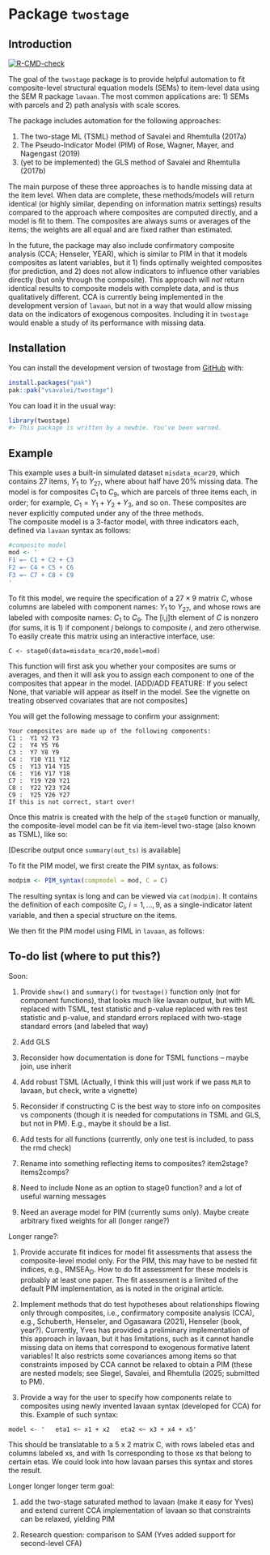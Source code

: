 
<!-- README.md is generated from README.Rmd. Please edit that file -->
<!-- Render `README.Rmd` regularly to keep `README.md` up-to-date, via
`devtools::build_readme()` -->

# Package `twostage`

## Introduction

<!-- badges: start -->

[![R-CMD-check](https://github.com/vsavalei/twostage/actions/workflows/R-CMD-check.yaml/badge.svg)](https://github.com/vsavalei/twostage/actions/workflows/R-CMD-check.yaml)
<!-- badges: end -->

The goal of the `twostage` package is to provide helpful automation to
fit composite-level structural equation models (SEMs) to item-level data
using the SEM R package `lavaan`. The most common applications are: 1)
SEMs with parcels and 2) path analysis with scale scores.

The package includes automation for the following approaches:

1)  The two-stage ML (TSML) method of Savalei and Rhemtulla (2017a)
2)  The Pseudo-Indicator Model (PIM) of Rose, Wagner, Mayer, and
    Nagengast (2019)
3)  (yet to be implemented) the GLS method of Savalei and Rhemtulla
    (2017b)

The main purpose of these three approaches is to handle missing data at
the item level. When data are complete, these methods/models will return
identical (or highly similar, depending on information matrix settings)
results compared to the approach where composites are computed directly,
and a model is fit to them. The composites are always sums or averages
of the items; the weights are all equal and are fixed rather than
estimated.

In the future, the package may also include confirmatory composite
analysis (CCA; Henseler, YEAR), which is similar to PIM in that it
models composites as latent variables, but it 1) finds optimally
weighted composites (for prediction, and 2) does not allow indicators to
influence other variables directly (but only through the composite).
This approach will *not* return identical results to composite models
with complete data, and is thus qualitatively different. CCA is
currently being implemented in the development version of `lavaan`, but
not in a way that would allow missing data on the indicators of
exogenous composites. Including it in `twostage` would enable a study of
its performance with missing data.

## Installation

You can install the development version of twostage from
[GitHub](https://github.com/) with:

``` r
install.packages("pak")
pak::pak("vsavalei/twostage")
```

You can load it in the usual way:

``` r
library(twostage) 
#> This package is written by a newbie. You've been warned.
```

<!-- too large? hard to illustrate PIM -->

## Example

This example uses a built-in simulated dataset `misdata_mcar20`, which
contains 27 items, $Y_1$ to $Y_{27}$, where about half have 20% missing
data. The model is for composites $C_1$ to $C_9$, which are parcels of
three items each, in order; for example, $C_1 = Y_1 + Y_2 + Y_3$, and so
on. These composites are never explicitly computed under any of the
three methods.  
The composite model is a 3-factor model, with three indicators each,
defined via `lavaan` syntax as follows:

``` r
#composite model
mod <- '
F1 =~ C1 + C2 + C3
F2 =~ C4 + C5 + C6
F3 =~ C7 + C8 + C9
'
```

To fit this model, we require the specification of a $27 \times 9$
matrix $C$, whose columns are labeled with component names: $Y_1$ to
$Y_{27}$, and whose rows are labeled with composite names: $C_1$ to
$C_9$. The \[i,j\]th element of $C$ is nonzero (for sums, it is 1) if
component $j$ belongs to composite $i$, and zero otherwise. To easily
create this matrix using an interactive interface, use:

    C <- stage0(data=misdata_mcar20,model=mod)

This function will first ask you whether your composites are sums or
averages, and then it will ask you to assign each component to one of
the composites that appear in the model. \[ADD/ADD FEATURE: If you
select None, that variable will appear as itself in the model. See the
vignette on treating observed covariates that are not composites\]

You will get the following message to confirm your assignment:

    Your composites are made up of the following components: 
    C1 :  Y1 Y2 Y3 
    C2 :  Y4 Y5 Y6 
    C3 :  Y7 Y8 Y9 
    C4 :  Y10 Y11 Y12 
    C5 :  Y13 Y14 Y15 
    C6 :  Y16 Y17 Y18 
    C7 :  Y19 Y20 Y21 
    C8 :  Y22 Y23 Y24 
    C9 :  Y25 Y26 Y27 
    If this is not correct, start over! 

Once this matrix is created with the help of the `stage0` function or
manually, the composite-level model can be fit via item-level two-stage
(also known as TSML), like so:

\[Describe output once `summary(out_ts)` is available\]

To fit the PIM model, we first create the PIM syntax, as follows:

``` r
modpim <- PIM_syntax(compmodel = mod, C = C)
```

The resulting syntax is long and can be viewed via `cat(modpim)`. It
contains the definition of each composite $C_i$, $i=1,\ldots,9$, as a
single-indicator latent variable, and then a special structure on the
items.

We then fit the PIM model using FIML in `lavaan`, as follows:

## To-do list (where to put this?)

Soon:

1)  Provide `show()` and `summary()` for `twostage()` function only (not
    for component functions), that looks much like lavaan output, but
    with ML replaced with TSML, test statistic and p-value replaced with
    res test statistic and p-value, and standard errors replaced with
    two-stage standard errors (and labeled that way)

2)  Add GLS

3)  Reconsider how documentation is done for TSML functions – maybe
    join, use inherit

4)  Add robust TSML (Actually, I think this will just work if we pass
    `MLR` to lavaan, but check, write a vignette)

5)  Reconsider if constructing C is the best way to store info on
    composites vs components (though it is needed for computations in
    TSML and GLS, but not in PM). E.g., maybe it should be a list.

6)  Add tests for all functions (currently, only one test is included,
    to pass the rmd check)

7)  Rename into something reflecting items to composites? item2stage?
    items2comps?

8)  Need to include None as an option to stage0 function? and a lot of
    useful warning messages

9)  Need an average model for PIM (currently sums only). Maybe create
    arbitrary fixed weights for all (longer range?)

Longer range?:

1)  Provide accurate fit indices for model fit assessments that assess
    the composite-level model only. For the PIM, this may have to be
    nested fit indices, e.g., $\text{RMSEA}_\text{D}$. How to do fit
    assessment for these models is probably at least one paper. The fit
    assessment is a limited of the default PIM implementation, as is
    noted in the original article.

2)  Implement methods that do test hypotheses about relationships
    flowing only through composites, i.e., confirmatory composite
    analysis (CCA), e.g., Schuberth, Henseler, and Ogasawara (2021),
    Henseler (book, year?). Currently, Yves has provided a preliminary
    implementation of this approach in lavaan, but it has limitations,
    such as it cannot handle missing data on items that correspond to
    exogenous formative latent variables! It also restricts some
    covariances among items so that constraints imposed by CCA cannot be
    relaxed to obtain a PIM (these are nested models; see Siegel,
    Savalei, and Rhemtulla (2025; submitted to PM).

3)  Provide a way for the user to specify how components relate to
    composites using newly invented lavaan syntax (developed for CCA)
    for this. Example of such syntax:

`model <- '   eta1 <~ x1 + x2   eta2 <~ x3 + x4 + x5'`

This should be translatable to a 5 x 2 matrix C, with rows labeled etas
and columns labeled xs, and with 1s corresponding to those xs that
belong to certain etas. We could look into how lavaan parses this syntax
and stores the result.

Longer longer longer term goal:

1)  add the two-stage saturated method to lavaan (make it easy for Yves)
    and extend current CCA implementation of lavaan so that constraints
    can be relaxed, yielding PIM

2)  Research question: comparison to SAM (Yves added support for
    second-level CFA)
